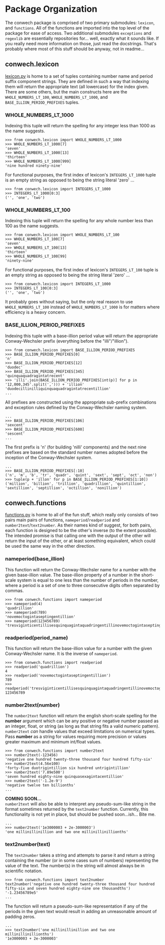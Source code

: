 # Package Organization
The conwech package is comprised of two primary submodules: `lexicon`, and `functions`. All of the functions are imported into the top level of the package for ease of access. Two additional submodules `exceptions` and `regexlib` are essentially repositories for... well, exactly what it sounds like. If you really need more information on those, just read the docstrings. That's probably where most of this stuff should be anyway, not in readme...  

## conwech.lexicon
[lexicon.py](lexicon.py) is home to a set of tuples containing number name and period suffix component strings. They are defined in such a way that indexing them will return the appropriate text (all lowercase) for the index given. There are some others, but the main constructs here are the `WHOLE_NUMBERS_LT_100`, `WHOLE_NUMBERS_LT_1000`, and `BASE_ILLION_PERIOD_PREFIXES` tuples.  

### WHOLE_NUMBERS_LT_1000
Indexing this tuple will return the spelling for any integer less than 1000 as the name suggests.  
```
>>> from conwech.lexicon import WHOLE_NUMBERS_LT_1000
>>> WHOLE_NUMBERS_LT_1000[7]
'seven'
>>> WHOLE_NUMBERS_LT_1000[13]
'thirteen'
>>> WHOLE_NUMBERS_LT_1000[999]
'nine hundred ninety-nine'
```
For functional purposes, the first index of lexicon's `INTEGERS_LT_1000` tuple is an empty string as opposed to being the string literal 'zero' ...  
```
>>> from conwech.lexicon import INTEGERS_LT_1000
>>> INTEGERS_LT_1000[0:3]
('', 'one', 'two')
```

### WHOLE_NUMBERS_LT_100
Indexing this tuple will return the spelling for any whole number less than 100 as the name suggests.  
```
>>> from conwech.lexicon import WHOLE_NUMBERS_LT_100
>>> WHOLE_NUMBERS_LT_100[7]
'seven'
>>> WHOLE_NUMBERS_LT_100[13]
'thirteen'
>>> WHOLE_NUMBERS_LT_100[99]
'ninety-nine'
```
For functional purposes, the first index of lexicon's `INTEGERS_LT_100` tuple is an empty string as opposed to being the string literal 'zero' ...  
```
>>> from conwech.lexicon import INTEGERS_LT_1000
>>> INTEGERS_LT_100[0:3]
('', 'one', 'two')
```
It probably goes without saying, but the only real reason to use `WHOLE_NUMBERS_LT_100` instead of `WHOLE_NUMBERS_LT_1000` is for matters where efficiency is a heavy concern.  

### BASE_ILLION_PERIOD_PREFIXES
Indexing this tuple with a base-illion period value will return the appropriate Conway-Wechsler prefix (everything before the "illi"/"illion").  
```
>>> from conwech.lexicon import BASE_ILLION_PERIOD_PREFIXES
>>> BASE_ILLION_PERIOD_PREFIXES[0]
'n'
>>> BASE_ILLION_PERIOD_PREFIXES[12]
'duodec'
>>> BASE_ILLION_PERIOD_PREFIXES[345]
'quinquaquadragintatrecent'
>>> 'illi'.join(BASE_ILLION_PERIOD_PREFIXES[int(p)] for p in '12,000,345'.split(','))) + 'illion'
'duodecillinilliquinquaquadragintatrecentillion'
...
```
All prefixes are constructed using the appropriate sub-prefix combinations and exception rules defined by the Conway-Wechsler naming system.  
```
...
>>> BASE_ILLION_PERIOD_PREFIXES[106]
'sexcent'
>>> BASE_ILLION_PERIOD_PREFIXES[600]
'sescent'
...
```

The first prefix is 'n' (for building 'nilli' components) and the next nine prefixes are based on the standard number names adopted before the inception of the Conway-Wechsler system.  
```
...
>>> BASE_ILLION_PERIOD_PREFIXES[:10]
('n', 'm', 'b', 'tr', 'quadr', 'quint', 'sext', 'sept', 'oct', 'non')
>>> tuple(p + 'illon' for p in BASE_ILLION_PERIOD_PREFIXES[1:10])
('million', 'billion', 'trillion', 'quadrillion', 'quintillion', 'sextillion', 'septillion', 'octillion', 'nonillion')
```

## conwech.functions
[functions.py](functions.py) is home to all of the fun stuff, which really only consists of two pairs main pairs of functions, `nameperiod`/`readperiod` and `number2text`/`text2number`. As their names kind of suggest, for both pairs, each function is designed to be the other's inverse (to the extent possible). The intended promise is that calling one with the output of the other will return the input of the other, or at least something equivalent, which could be used the same way in the other direction.  

### nameperiod(base_illion)
This function will return the Conway-Wechsler name for a number with the given base-illion value. The base-illion property of a number in the short-scale system is equal to one less than the number of periods in the number, where a period is a set of one to three consecutive digits often separated by commas.  
```
>>> from conwech.functions import nameperiod
>>> nameperiod(4)
'quadrillion'
>>> nameperiod(789)
'novemoctogintaseptingentillion'
>>> nameperiod(123456789)
'tresviginticentillisesquinquagintaquadringentillinovemoctogintaseptingentillion'
```

### readperiod(period_name)
This function will return the base-illion value for a number with the given Conway-Wechsler name. It is the inverse of `nameperiod`.  
```
>>> from conwech.functions import readperiod
>>> readperiod('quadrillion')
4
>>> readperiod('novemoctogintaseptingentillion')
789
>>> readperiod('tresviginticentillisesquinquagintaquadringentillinovemoctogintaseptingentillion')
123456789
```

### number2text(number)
The `number2text` function will return the english short-scale spelling for the **number** argument which can be any positive or negative number passed as an integer, float, or string (as long as that string fits a valid numeric pattern). `number2text` *can* handle values that exceed limitations on numerical types. Pass **number** as a string for values requiring more precision or values greater maximum and minimum int/float values.  
```
>>> from conwech.functions import number2text
>>> number2text(-123456)
'negative one hundred twenty-three thousand four hundred fifty-six'
>>> number2text(4.56e100)
'forty-five duotrigintillion six hundred untrigintillion'
>>> number2text('7.89e500')
'seven hundred eighty-nine quinquasexagintacentillion'
>>> number2text('-1.2e-9')
'negative twelve ten billionths'
...
```
__COMING SOON...__  
`number2text` will also be able to interpret any pseudo-sum-like string in the format sometimes returned by the `text2number` function. Currently, this functionality is not yet in place, but should be pushed soon...ish... Bite me.
```
...
>>> number2text('1e3000003 + 2e-3000003')
'one millinillinillion and two one millinillinillionths'
```

### text2number(text)
The `text2number` takes a string and attempts to parse it and return a string containing the number (or in some cases sum of numbers) representing the value of the text. The number(s) in the string will almost always be in scientific notation.  
```
>>> from conwech.functions import text2number
text2number('negative one hundred twenty-three thousand four hundred fifty-six and seven hundred eighty-nine one thousandths')
'-1.23456789e5'
...
```
 The function will return a pseudo-sum-like representation if any of the periods in the given text would result in adding an unreasonable amount of padding zeros.  
```
...
>>> text2number('one millinillinillion and two one millinillinillionths')
'1e3000003 + 2e-3000003'
```

